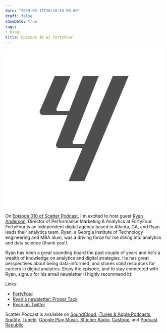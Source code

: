```yaml
---
date: "2019-05-13T20:18:53-05:00"
draft: false
showDate: true
tags:
- blog
title: Episode 10 w/ FortyFour
---
```


[![](https://raw.githubusercontent.com/JavOrraca/Home/gh-pages/assets/img/FortyFour.jpg)](https://soundcloud.com/scatterpodcast/episode-010)

On [Episode 010 of Scatter Podcast](https://soundcloud.com/scatterpodcast/episode-010), I'm excited to host guest [Ryan Anderson](https://www.linkedin.com/in/theryananderson/), Director of Performance Marketing & Analytics at FortyFour. FortyFour is an independent digital agency based in Atlanta, GA, and Ryan leads their analytics team. Ryan, a Georgia Institute of Technology engineering and MBA alum, was a driving force for me diving into analytics and data science (thank you!).

Ryan has been a great sounding board the past couple of years and he's a wealth of knowledge on analytics and digital strategies. He has great perspectives about being data-informed, and shares solid resources for careers in digital analytics. Enjoy the episode, and to stay connected with Ryan, signup for his email newsletter (I highly recommend it)!

Links:

* [FortyFour](https://fortyfour.com/)
* [Ryan's newsletter: Proper Tack](http://propertack.com/)
* [Ryan on Twitter](https://twitter.com/gtryan)

Scatter Podcast is available on [SoundCloud](https://soundcloud.com/scatterpodcast), [iTunes & Apple Podcasts](https://podcasts.apple.com/us/podcast/scatter-podcast/id1458544194), [Spotify](https://open.spotify.com/show/64UpJwByrdsrLSYObuEeHx?si=n_UlBzrYQv6ptBjeXfSOsw), [TuneIn](https://tunein.com/podcasts/Business--Economics-Podcasts/Scatter-Podcast-p1216105/), [Google Play Music](https://playmusic.app.goo.gl/?ibi=com.google.PlayMusic&isi=691797987&ius=googleplaymusic&apn=com.google.android.music&link=https://play.google.com/music/m/Iqayzaqkmvhu5op3yehzbj5bus4?t%3DScatter_Podcast%26pcampaignid%3DMKT-na-all-co-pr-mu-pod-16), [Stitcher Radio](https://www.stitcher.com/podcast/scatter-podcast/httpssoundcloudcomscatterpodcast), [Castbox](https://castbox.fm/channel/id2083174), and [Podcast Republic](https://www.podcastrepublic.net/podcast/1458544194).